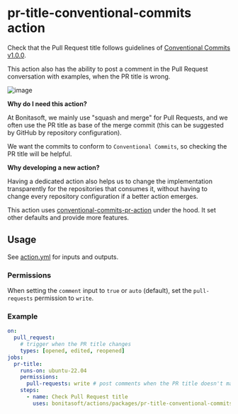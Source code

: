 # pr-title-conventional-commits action

Check that the Pull Request title follows guidelines of [Conventional Commits v1.0.0](https://www.conventionalcommits.org/en/v1.0.0/).

This action also has the ability to post a comment in the Pull Request conversation with examples, when the PR title is wrong.

![image](https://user-images.githubusercontent.com/12074633/108867820-91325700-75c3-11eb-8820-4b55abe01c35.png)

**Why do I need this action?**

At Bonitasoft, we mainly use "squash and merge" for Pull Requests, and we often use the PR title as base of the merge commit (this can be suggested by GitHub by repository configuration).

We want the commits to conform to `Conventional Commits`, so checking the PR title will be helpful.


**Why developing a new action?**

Having a dedicated action also helps us to change the implementation transparently for the repositories that consumes it, without having
to change every repository configuration if a better action emerges.

This action uses [conventional-commits-pr-action](https://github.com/jef/conventional-commits-pr-action) under the hood. It set other defaults and
provide more features.

## Usage

See [action.yml](./action.yml) for inputs and outputs.


### Permissions

When setting the `comment` input to `true` or `auto` (default), set the `pull-requests` permission to `write`.

### Example

```yaml
on:
  pull_request:
    # trigger when the PR title changes
    types: [opened, edited, reopened]
jobs:
  pr-title:
    runs-on: ubuntu-22.04
    permissions:
      pull-requests: write # post comments when the PR title doesn't match the "Conventional Commits" rules
    steps:
      - name: Check Pull Request title
        uses: bonitasoft/actions/packages/pr-title-conventional-commits@TAGNAME
```
